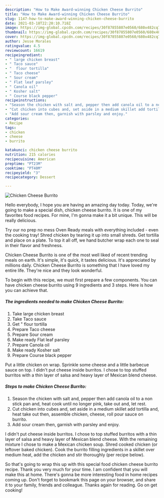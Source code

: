```yaml
---
description: "How to Make Award-winning Chicken Cheese Burrito"
title: "How to Make Award-winning Chicken Cheese Burrito"
slug: 1147-how-to-make-award-winning-chicken-cheese-burrito
date: 2021-03-18T22:20:10.718Z
image: https://img-global.cpcdn.com/recipes/30f87855807e0560/680x482cq70/chicken-cheese-burrito-recipe-main-photo.jpg
thumbnail: https://img-global.cpcdn.com/recipes/30f87855807e0560/680x482cq70/chicken-cheese-burrito-recipe-main-photo.jpg
cover: https://img-global.cpcdn.com/recipes/30f87855807e0560/680x482cq70/chicken-cheese-burrito-recipe-main-photo.jpg
author: Jesse Morales
ratingvalue: 4.5
reviewcount: 16619
recipeingredient:
- " large chicken breast"
- " Taco sauce"
- "  flour tortilla"
- " Taco cheese"
- " Sour cream"
- " Flat leaf parsley"
- " Canola oil"
- " Kosher salt"
- " Course black pepper"
recipeinstructions:
- "Season the chicken with salt and, pepper then add canola oil to a non stick pan and, heat cook until no longer pink, take out and, let rest."
- "Cut chicken into cubes and, set aside in a medium skillet add tortilla and, heat take out then, assemble chicken, cheese, roll pour sauce on burrito."
- "Add sour cream then, garnish with parsley and enjoy."
categories:
- Recipe
tags:
- chicken
- cheese
- burrito

katakunci: chicken cheese burrito 
nutrition: 215 calories
recipecuisine: American
preptime: "PT23M"
cooktime: "PT40M"
recipeyield: "3"
recipecategory: Dessert

---
```



![Chicken Cheese Burrito](https://img-global.cpcdn.com/recipes/30f87855807e0560/680x482cq70/chicken-cheese-burrito-recipe-main-photo.jpg)

Hello everybody, I hope you are having an amazing day today. Today, we're going to make a special dish, chicken cheese burrito. It is one of my favorites food recipes. For mine, I'm gonna make it a bit unique. This will be really delicious.

Try our no prep no mess Oven Ready meals with everything included - even the cooking tray! Shred chicken by tearing it up into small shreds. Get tortilla and place on a plate. To top it all off, we hand butcher wrap each one to seal in their flavor and freshness.

Chicken Cheese Burrito is one of the most well liked of recent trending meals on earth. It's simple, it's quick, it tastes delicious. It's appreciated by millions daily. Chicken Cheese Burrito is something that I have loved my entire life. They're nice and they look wonderful.


To begin with this recipe, we must first prepare a few components. You can have chicken cheese burrito using 9 ingredients and 3 steps. Here is how you can achieve that.

<!--inarticleads1-->

##### The ingredients needed to make Chicken Cheese Burrito:

1. Take  large chicken breast
1. Take  Taco sauce
1. Get  &#34; flour tortilla
1. Prepare  Taco cheese
1. Prepare  Sour cream
1. Make ready  Flat leaf parsley
1. Prepare  Canola oil
1. Make ready  Kosher salt
1. Prepare  Course black pepper


Put a little chicken on wrap. Sprinkle some cheese and a little barbecue sauce on top. I didn&#39;t put cheese inside burritos. I chose to top stuffed burritos with a thin layer of salsa and heavy layer of Mexican blend cheese. 

<!--inarticleads2-->

##### Steps to make Chicken Cheese Burrito:

1. Season the chicken with salt and, pepper then add canola oil to a non stick pan and, heat cook until no longer pink, take out and, let rest.
1. Cut chicken into cubes and, set aside in a medium skillet add tortilla and, heat take out then, assemble chicken, cheese, roll pour sauce on burrito.
1. Add sour cream then, garnish with parsley and enjoy.


I didn&#39;t put cheese inside burritos. I chose to top stuffed burritos with a thin layer of salsa and heavy layer of Mexican blend cheese. With the remaining mixture I chose to make a Mexican chicken soup. Shred cooked chicken (or leftover baked chicken). Cook the burrito filling ingredients in a skillet over medium heat, add the chicken and stir thoroughly (per recipe below). 

So that's going to wrap this up with this special food chicken cheese burrito recipe. Thank you very much for your time. I am confident that you will make this at home. There's gonna be more interesting food in home recipes coming up. Don't forget to bookmark this page on your browser, and share it to your family, friends and colleague. Thanks again for reading. Go on get cooking!
